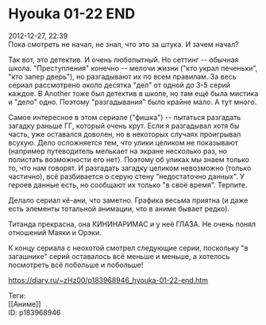 Hyouka 01-22 END
=================

   
 2012-12-27, 22:39   
  Пока смотреть не начал, не знал, что это за штука. И зачем начал?   
   
 Так вот, это детектив. И очень любопытный. Но сеттинг -- обычная школа. "Преступления" конечно -- мелочи жизни ("кто украл печеньки", "кто запер дверь"), но разгадывают их по всем правилам. За весь сериал рассмотрено около десятка "дел" от одной до 3-5 серий каждое. В Another тоже был детектив в школе, но там ещё была мистика и "дело" одно. Поэтому "разгадывания" было крайне мало. А тут много.   
   
 Самое интересное в этом сериале ("фишка") -- пытаться разгадать загадку раньше ГГ, который очень крут. Если я разгадывал хотя бы часть, уже оставался доволен, но в некоторых случаях проигрывал всухую. Дело осложняется тем, что улики целиком не показывают (например путеводитель мелькает на экране несколько раз, но полистать возможности его нет). Поэтому об уликах мы знаем только то, что нам говорят. И разгадать загадку целиком невозможно (только частично), всё разбивается о серую стену "недостаточно данных". У героев данные есть, но сообщают их только "в своё время". Терпите.   
   
 Делало сериал кё-ани, что заметно. Графика весьма приятна (и даже есть элементы тотальной анимации, что в аниме бывает редко).   
   
 Титанда прекрасна, она КИНИНАРИМАС и у неё ГЛАЗА. Не очень понял отношений Маяки и Орэки.   
   
 К концу сериала с неохотой смотрел следующие серии, поскольку "в загашнике" серий оставалось всё меньше и меньше, а хотелось посмотреть всё побольше и побольше!   
    
 <https://diary.ru/~zHz00/p183968946_hyouka-01-22-end.htm>   
   
 Теги:   
 [[Аниме]]   
 ID: p183968946